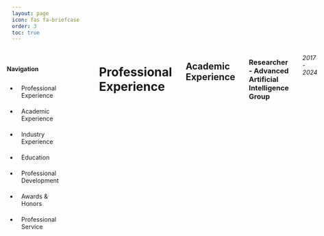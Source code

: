 ```yaml
---
layout: page
icon: fas fa-briefcase
order: 3
toc: true
---
```


<div class="page-content-wrapper">
    <nav id="custom-sidebar">
        <div class="sidebar-header">
            <h4 class="mb-0">Navigation</h4>
        </div>
        <ul class="nav flex-column">
            <li class="nav-item">
                <a class="nav-link" href="#professional-experience">Professional Experience</a>
            </li>
            <li class="nav-item">
                <a class="nav-link" href="#academic-experience">Academic Experience</a>
            </li>
            <li class="nav-item">
                <a class="nav-link" href="#industry-experience">Industry Experience</a>
            </li>
            <li class="nav-item">
                <a class="nav-link" href="#education">Education</a>
            </li>
            <li class="nav-item">
                <a class="nav-link" href="#professional-development">Professional Development</a>
            </li>
            <li class="nav-item">
                <a class="nav-link" href="#awards--honors">Awards & Honors</a>
            </li>
            <li class="nav-item">
                <a class="nav-link" href="#professional-service">Professional Service</a>
            </li>
        </ul>
    </nav>
    
    <div class="main-content markdown-content">
        {% capture my_content %}
# Professional Experience

## Academic Experience

### Researcher - Advanced Artificial Intelligence Group
*2017 - 2024*
- Led research in video-based human action recognition
- Developed innovative approaches using self-supervised learning and knowledge distillation
- Published multiple papers in high-impact journals and conferences
- Collaborated with international research teams

### Assistant Professor - Advanced Artificial Intelligence Group
*2023*
- Designed and prepared educational materials for machine learning and data science courses
- Mentored three research groups in innovative artificial intelligence projects
- Guided the development of an automatic tool for extracting insights from scientific papers
- Contributed to curriculum development and research initiatives

### Adjunct Professor | Tecnológico de Monterrey
*2022 - Present*
- Design and teach advanced AI and Computer Vision courses
- Mentor students in research projects
- Develop practical coursework and assignments
- Collaborate with faculty on curriculum development

### Research Assistant | Computer Vision Lab
*2020 - Present*
- Lead research projects in action recognition
- Implement and evaluate deep learning models
- Publish research findings in top-tier conferences
- Collaborate with international research teams

## Industry Experience

### Freelance Developer
*2018 - 2020*

#### Hair Transplant Application
- Developed backend API and mobile applications for Android and iOS
- Implemented visualization features for hair transplant procedures
- Managed full-stack development lifecycle

#### Data Analysis for Mambolytics
- Analyzed financial institution data to extract meaningful insights
- Created data visualizations for stakeholder communication
- Completed project under tight three-month timeline

#### Healthcare Portal
- Built responsive front-end using TypeScript
- Developed user-friendly interfaces for healthcare professionals
- Implemented patient-doctor communication features

### Fiware Initiative
*2017*
- Designed and developed the first version of the Encryption layer for Generic Enabler
- Implemented secure data transmission and storage services
- Contributed to IoT infrastructure development

### CODES Developer
*Aug - Dec 2016*
- Developed mobile applications using Xamarin for iOS and Android
- Worked on SIGI project for route and inventory management
- Implemented UI design and API integration

### Research Stay at ITESM
*Jan - May 2016*
- Conducted research on iOS application security
- Worked under Dr. Miguel Mendoza, President of the Mexican Society of AI
- Developed security-focused mobile applications

### CONADEIP FBA iOS Developer
*2015*
- Led development of "Conadeip FBA" iOS application
- Managed complete mobile application lifecycle
- Implemented sports-related features and functionality

## Education

### PhD in Computer Science
*Tecnológico de Monterrey, 2024*
- Thesis: "Enhancing Video-Based Human Action Recognition Model Training through Knowledge Distillation"
- GPA: 99.89/100
- Awards:
  - Second place in "José Negrete" best thesis award
  - Medal of Merit at graduation
  - Outstanding thesis recognition

### Master's in Computer Science
*Tecnológico de Monterrey, 2018*
- Thesis: "Action Recognition by Key Trajectories"
- GPA: 97.38/100
- Graduated with honors
- Highest average grade in December 2018 generation

### Computer Systems Engineering
*Tecnológico de Monterrey, 2016*
- GPA: 94.63/100
- Awards:
  - Honorable mention for outstanding performance
  - Highest average grade award (May 2016 generation)
  - Academic Excellence Acknowledgement

## Professional Development

### Certifications
- Deep Learning Specialization by DeepLearning.AI (2021)
  - Neural Networks and Deep Learning
  - Improving Deep Neural Networks
  - Structuring Machine Learning Projects
  - Convolutional Neural Networks
  - Sequence Models

- OpenCV University Gold Certificates (2022)
  - Deep Learning with PyTorch
  - Computer Vision Fundamentals in Python
  - Computer Vision Fundamentals in C++

- Additional Certifications
  - AWS Machine Learning Foundations
  - Kaggle: Python, Machine Learning (Intro & Intermediate)
  - Web of Science: Peer Review, Citation, and Scientific Review

## Awards & Honors

- Second place in "José Negrete" best thesis award from Mexican Society for AI
- Medal of Merit at PhD graduation (GPA: 99.89/100)
- Outstanding thesis recognition
- Highest average grade in Master's program (December 2018)
- Academic Excellence Award in Bachelor's program
- Multiple conference presentation awards

## Professional Service

### Reviewer
- Journal of Imaging (2023-Present)
- Mathematical and Computational Applications (2022-Present)
- Pattern Analysis and Applications (2021-Present)

### Teaching Assistant
- Advanced Computer Vision (2023)
- Machine Learning Fundamentals (2022)
- Data Structures and Algorithms (2021)
        {% endcapture %}
        {{ my_content | markdownify }}
    </div>
</div>

<style>
.page-content-wrapper {
    display: flex;
    width: 100%;
    gap: 2rem;
}

#custom-sidebar {
    width: 250px;
    height: calc(100vh - 5rem);
    background: var(--sidebar-bg);
    padding: 20px;
    position: sticky;
    top: 5rem;
    border-right: 1px solid var(--border-color);
    margin-left: -2rem;
    transition: transform 0.3s ease-in-out;
}

.main-content {
    flex: 1;
    min-width: 0;
}

.markdown-content {
    padding-right: 2rem;
}

.nav-link {
    color: var(--text-color);
    padding: 10px;
    display: block;
    text-decoration: none;
}

.nav-link:hover {
    background: var(--hover-bg);
    border-radius: 5px;
}

.nav-link.active {
    color: var(--link-color);
    background: var(--hover-bg);
}
</style>

<script>
document.addEventListener('DOMContentLoaded', function() {
    // Highlight current section in navigation
    const navLinks = document.querySelectorAll('.nav-link');
    const sections = document.querySelectorAll('h1, h2');
    
    function updateActiveSection() {
        let current = '';
        sections.forEach(section => {
            const sectionTop = section.getBoundingClientRect().top;
            if (sectionTop <= 100) {
                current = section.getAttribute('id');
            }
        });

        navLinks.forEach(link => {
            link.classList.remove('active');
            if (link.getAttribute('href').substring(1) === current) {
                link.classList.add('active');
            }
        });
    }

    window.addEventListener('scroll', updateActiveSection);
    updateActiveSection(); // Initial call
});
</script>
